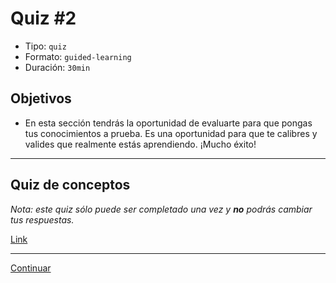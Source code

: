 # Quiz #2

- Tipo: `quiz`
- Formato: `guided-learning`
- Duración: `30min`

## Objetivos

- En esta sección tendrás la oportunidad de evaluarte para que pongas tus conocimientos a prueba. Es una oportunidad para que te calibres y valides que realmente estás aprendiendo. ¡Mucho éxito!

***

## Quiz de conceptos

_Nota: este quiz sólo puede ser completado una vez y **no** podrás cambiar tus respuestas._

[Link]()

***

[Continuar]( )